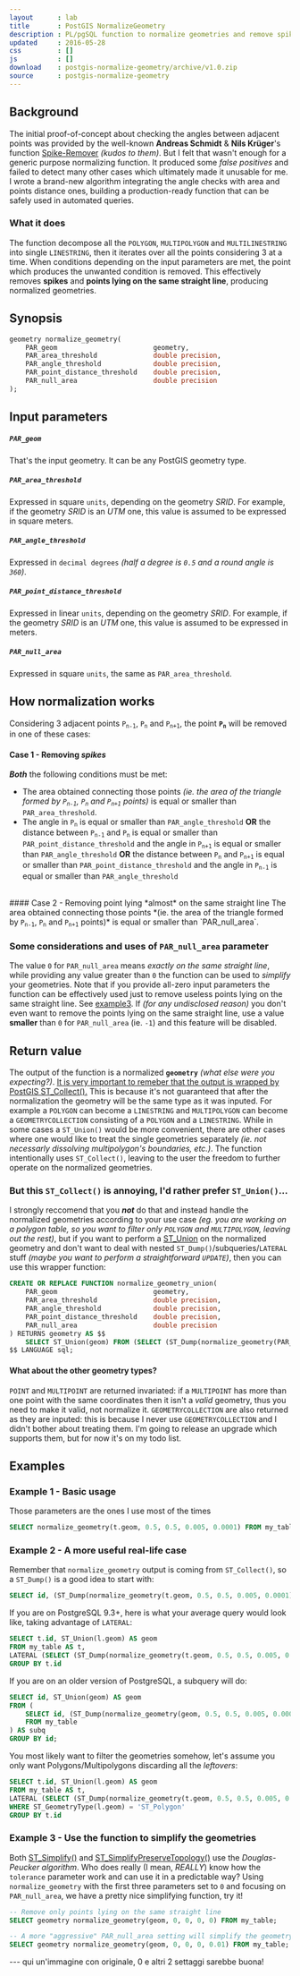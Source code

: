 ```yaml
---
layout      : lab
title       : PostGIS NormalizeGeometry
description : PL/pgSQL function to normalize geometries and remove spikes with PostGIS
updated     : 2016-05-28
css         : []
js          : []
download    : postgis-normalize-geometry/archive/v1.0.zip
source      : postgis-normalize-geometry
---
```


## Background
The initial proof-of-concept about checking the angles between adjacent points was provided by the well-known **Andreas Schmidt** & **Nils Krüger**'s function [Spike-Remover](https://trac.osgeo.org/postgis/wiki/UsersWikiExamplesSpikeRemover) *(kudos to them)*.
But I felt that wasn't enough for a generic purpose normalizing function. It produced some *false positives* and failed to detect many other cases which ultimately made it unusable for me.
I wrote a brand-new algorithm integrating the angle checks with area and points distance ones, building a production-ready function that can be safely used in automated queries.

### What it does
The function decompose all the `POLYGON`, `MULTIPOLYGON` and `MULTILINESTRING` into single `LINESTRING`, then it iterates over all the points considering 3 at a time. When conditions depending on the input parameters are met, the point which produces the unwanted condition is removed.
This effectively removes **spikes** and **points lying on the same straight line**, producing normalized geometries.



## Synopsis

```sql
geometry normalize_geometry(
    PAR_geom                        geometry,
    PAR_area_threshold              double precision,
    PAR_angle_threshold             double precision,
    PAR_point_distance_threshold    double precision,
    PAR_null_area                   double precision
);
```



## Input parameters

##### `PAR_geom`
That's the input geometry. It can be any PostGIS geometry type.

##### `PAR_area_threshold`
Expressed in square `units`, depending on the geometry *SRID*. For example, if the geometry *SRID* is an *UTM* one, this value is assumed to be expressed in square meters.

##### `PAR_angle_threshold`
Expressed in `decimal degrees` *(half a degree is `0.5` and a round angle is `360`)*.

##### `PAR_point_distance_threshold`
Expressed in linear `units`, depending on the geometry *SRID*. For example, if the geometry *SRID* is an *UTM* one, this value is assumed to be expressed in meters.

##### `PAR_null_area`
Expressed in square `units`, the same as `PAR_area_threshold`.



## How normalization works
Considering 3 adjacent points <code>P<sub>n-1</sub></code>, <code>P<sub>n</sub></code> and <code>P<sub>n+1</sub></code>, the point <b><code>P<sub>n</sub></code></b> will be removed in one of these cases:

#### Case 1 - Removing *spikes*
***Both*** the following conditions must be met:

* The area obtained connecting those points *(ie. the area of the triangle formed by <code>P<sub>n-1</sub></code>, <code>P<sub>n</sub></code> and <code>P<sub>n+1</sub></code> points)* is equal or smaller than `PAR_area_threshold`.
* The angle in <code>P<sub>n</sub></code> is equal or smaller than `PAR_angle_threshold` 
  **OR**
  the distance between <code>P<sub>n-1</sub></code> and <code>P<sub>n</sub></code> is equal or smaller than `PAR_point_distance_threshold` and the angle in <code>P<sub>n+1</sub></code> is equal or smaller than `PAR_angle_threshold`
  **OR**
  the distance between <code>P<sub>n</sub></code> and <code>P<sub>n+1</sub></code> is equal or smaller than `PAR_point_distance_threshold` and the angle in <code>P<sub>n-1</sub></code> is equal or smaller than `PAR_angle_threshold`

<br>
#### Case 2 - Removing point lying *almost* on the same straight line
The area obtained connecting those points *(ie. the area of the triangle formed by <code>P<sub>n-1</sub></code>, <code>P<sub>n</sub></code> and <code>P<sub>n+1</sub></code> points)* is equal or smaller than `PAR_null_area`.

### Some considerations and uses of `PAR_null_area` parameter
The value `0` for `PAR_null_area` means *exactly on the same straight line*, while providing any value greater than `0` the function can be used to *simplify* your geometries. Note that if you provide all-zero input parameters the function can be effectively used just to remove useless points lying on the same straight line. See [example3](#example-3---use-the-function-to-simplify-the-geometries).
If *(for any undisclosed reason)* you don't even want to remove the points lying on the same straight line, use a value **smaller** than `0` for `PAR_null_area` (ie. `-1`) and this feature will be disabled.



## Return value
The output of the function is a normalized **`geometry`** *(what else were you expecting?)*.
<u>It is very important to remeber that the output is wrapped by PostGIS <a href="http://postgis.net/docs/ST_Collect.html">ST_Collect()</a>.</u> This is because it's not guaranteed that after the normalization the geometry will be the same type as it was inputed. For example a `POLYGON` can become a `LINESTRING` and `MULTIPOLYGON` can become a `GEOMETRYCOLLECTION` consisting of a `POLYGON` and a `LINESTRING`.
While in some cases a `ST_Union()` would be more convenient, there are other cases where one would like to treat the single geometries separately *(ie. not necessarly dissolving multipolygon's boundaries, etc.)*.
The function intentionally uses `ST_Collect()`, leaving to the user the freedom to further operate on the normalized geometries.

### But this `ST_Collect()` is annoying, I'd rather prefer `ST_Union()`...
I strongly reccomend that you ***not*** do that and instead handle the normalized geometries according to your use case *(eg. you are working on a polygon table, so you want to filter only `POLYGON` and `MULTIPOLYGON`, leaving out the rest)*, but if you want to perform a [ST_Union](http://postgis.net/docs/ST_Union.html) on the normalized geometry and don't want to deal with nested `ST_Dump()`/subqueries/`LATERAL` stuff *(maybe you want to perform a straightforward `UPDATE`)*, then you can use this wrapper function:

```sql
CREATE OR REPLACE FUNCTION normalize_geometry_union(
    PAR_geom                        geometry, 
    PAR_area_threshold              double precision, 
    PAR_angle_threshold             double precision, 
    PAR_point_distance_threshold    double precision, 
    PAR_null_area                   double precision 
) RETURNS geometry AS $$
    SELECT ST_Union(geom) FROM (SELECT (ST_Dump(normalize_geometry(PAR_geom, PAR_area_threshold, PAR_angle_threshold, PAR_point_distance_threshold, PAR_null_area))).geom) d;
$$ LANGUAGE sql;
```

#### What about the other geometry types?
`POINT` and `MULTIPOINT` are returned invariated: if a `MULTIPOINT` has more than one point with the same coordinates then it isn't a *valid* geometry, thus you need to make it valid, not normalize it.
`GEOMETRYCOLLECTION` are also returned as they are inputed: this is because I never use `GEOMETRYCOLLECTION` and I didn't bother about treating them. I'm going to release an upgrade which supports them, but for now it's on my todo list.


    
## Examples

### Example 1 - Basic usage
Those parameters are the ones I use most of the times
```sql
SELECT normalize_geometry(t.geom, 0.5, 0.5, 0.005, 0.0001) FROM my_table;
```


### Example 2 - A more useful real-life case
Remember that `normalize_geometry` output is coming from `ST_Collect()`, so a `ST_Dump()` is a good idea to start with:

```sql
SELECT id, (ST_Dump(normalize_geometry(t.geom, 0.5, 0.5, 0.005, 0.0001))).geom FROM my_table;
```

If you are on PostgreSQL 9.3+, here is what your average query would look like, taking advantage of `LATERAL`:

```sql
SELECT t.id, ST_Union(l.geom) AS geom 
FROM my_table AS t, 
LATERAL (SELECT (ST_Dump(normalize_geometry(t.geom, 0.5, 0.5, 0.005, 0.0001))).geom) AS l 
GROUP BY t.id 
```

If you are on an older version of PostgreSQL, a subquery will do:

```sql
SELECT id, ST_Union(geom) AS geom 
FROM (
    SELECT id, (ST_Dump(normalize_geometry(geom, 0.5, 0.5, 0.005, 0.0001))).geom 
    FROM my_table 
) AS subq 
GROUP BY id;
```

You most likely want to filter the geometries somehow, let's assume you only want Polygons/Multipolygons discarding all the *leftovers*:

```sql
SELECT t.id, ST_Union(l.geom) AS geom 
FROM my_table AS t, 
LATERAL (SELECT (ST_Dump(normalize_geometry(t.geom, 0.5, 0.5, 0.005, 0.0001))).geom) AS l 
WHERE ST_GeometryType(l.geom) = 'ST_Polygon' 
GROUP BY t.id 
```


### Example 3 - Use the function to simplify the geometries
Both [ST_Simplify()](http://postgis.net/docs/ST_Simplify.html) and [ST_SimplifyPreserveTopology()](http://postgis.net/docs/ST_SimplifyPreserveTopology.html) use the *Douglas-Peucker algorithm*. Who does really (I mean, *REALLY*) know how the `tolerance` parameter work and can use it in a predictable way?
Using `normalize_geometry` with the first three parameters set to `0` and focusing on `PAR_null_area`, we have a pretty nice simplifying function, try it!

```sql
-- Remove only points lying on the same straight line
SELECT geometry normalize_geometry(geom, 0, 0, 0, 0) FROM my_table;

-- A more "aggressive" PAR_null_area setting will simplify the geometry removing more points
SELECT geometry normalize_geometry(geom, 0, 0, 0, 0.01) FROM my_table;
```

--- qui un'immagine con originale, 0 e altri 2 settaggi sarebbe buona!
